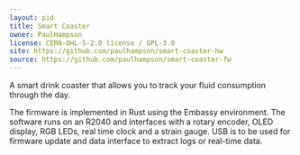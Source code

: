 ```yaml
---
layout: pid
title: Smart Coaster
owner: PaulHampson
license: CERN-OHL-S-2.0 license / GPL-3.0
site: https://github.com/paulhampson/smart-coaster-hw
source: https://github.com/paulhampson/smart-coaster-fw
---
```

A smart drink coaster that allows you to track your fluid consumption through the day.

The firmware is implemented in Rust using the Embassy environment. The software runs on an R2040 and interfaces with a rotary encoder, OLED 
display, RGB LEDs, real time clock and a strain gauge. USB is to be used for firmware update and data interface to extract logs or real-time
data.

